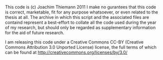 This code is (c) Joachim Thiemann 2011
I make no gurantees that this code is correct, marketable,
fit for any purpose whatsoever, or even related to the
thesis at all.  The archive in which this script and the
associated files are containd represent a best-effort to
collate all the code used during the year of my research,
but should only be regarded as supplementary information for
the aid of future research.

I am releasing this code under a Creative Commons CC-BY
(Creative Commons Attribution 3.0 Unported License)
license, the full terms of which can be found at
http://creativecommons.org/licenses/by/3.0/

